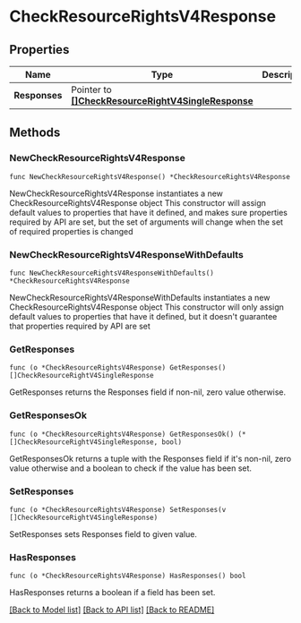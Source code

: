 # CheckResourceRightsV4Response

## Properties

Name | Type | Description | Notes
------------ | ------------- | ------------- | -------------
**Responses** | Pointer to [**[]CheckResourceRightV4SingleResponse**](CheckResourceRightV4SingleResponse.md) |  | [optional] 

## Methods

### NewCheckResourceRightsV4Response

`func NewCheckResourceRightsV4Response() *CheckResourceRightsV4Response`

NewCheckResourceRightsV4Response instantiates a new CheckResourceRightsV4Response object
This constructor will assign default values to properties that have it defined,
and makes sure properties required by API are set, but the set of arguments
will change when the set of required properties is changed

### NewCheckResourceRightsV4ResponseWithDefaults

`func NewCheckResourceRightsV4ResponseWithDefaults() *CheckResourceRightsV4Response`

NewCheckResourceRightsV4ResponseWithDefaults instantiates a new CheckResourceRightsV4Response object
This constructor will only assign default values to properties that have it defined,
but it doesn't guarantee that properties required by API are set

### GetResponses

`func (o *CheckResourceRightsV4Response) GetResponses() []CheckResourceRightV4SingleResponse`

GetResponses returns the Responses field if non-nil, zero value otherwise.

### GetResponsesOk

`func (o *CheckResourceRightsV4Response) GetResponsesOk() (*[]CheckResourceRightV4SingleResponse, bool)`

GetResponsesOk returns a tuple with the Responses field if it's non-nil, zero value otherwise
and a boolean to check if the value has been set.

### SetResponses

`func (o *CheckResourceRightsV4Response) SetResponses(v []CheckResourceRightV4SingleResponse)`

SetResponses sets Responses field to given value.

### HasResponses

`func (o *CheckResourceRightsV4Response) HasResponses() bool`

HasResponses returns a boolean if a field has been set.


[[Back to Model list]](../README.md#documentation-for-models) [[Back to API list]](../README.md#documentation-for-api-endpoints) [[Back to README]](../README.md)


